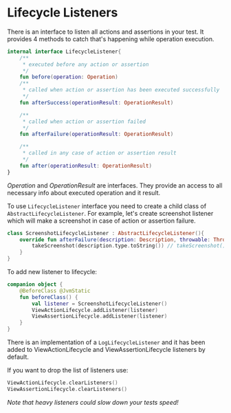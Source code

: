 # Lifecycle Listeners

There is an interface to listen all actions and assertions in your test.
It provides 4 methods to catch that's happening while operation execution.

```kotlin
internal interface LifecycleListener{
    /**
     * executed before any action or assertion
     */
    fun before(operation: Operation)
    /**
     * called when action or assertion has been executed successfully
     */
    fun afterSuccess(operationResult: OperationResult)

    /**
     * called when action or assertion failed
     */
    fun afterFailure(operationResult: OperationResult)

    /**
     * called in any case of action or assertion result
     */
    fun after(operationResult: OperationResult)
}
```
*Operation* and *OperationResult* are interfaces. They provide an access to all necessary info about executed operation and it result.

To use `LifecycleListener` interface you need to create a child class of `AbstractLifecycleListener`.
For example, let's create screenshot listener which will make a screenshot in case of action or assertion failure.
```kotlin
class ScreenshotLifecycleListener : AbstractLifecycleListener(){
    override fun afterFailure(description: Description, throwable: Throwable) {
        takeScreenshot(description.type.toString()) // takeScreenshot() isn't implemented
    }
}
```
To add new listener to lifecycle:
```kotlin
companion object {
    @BeforeClass @JvmStatic
    fun beforeClass() {
        val listener = ScreenshotLifecycleListener()
        ViewActionLifecycle.addListener(listener)
        ViewAssertionLifecycle.addListener(listener)
    }
}
```

There is an implementation of a `LogLifecycleListener` and it has been
added to ViewActionLifecycle and ViewAssertionLifecycle listeners by
default.

If you want to drop the list of listeners use:
```kotlin
ViewActionLifecycle.clearListeners()
ViewAssertionLifecycle.clearListeners()
```

*Note that heavy listeners could slow down your tests speed!*